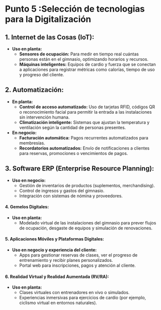 # **Punto 5 :Selección de tecnologias para la Digitalización**

## **1. Internet de las Cosas (IoT):**
- **Uso en planta:**
  - **Sensores de ocupación:** Para medir en tiempo real cuántas personas están en el gimnasio, optimizando horarios y recursos.
  - **Máquinas inteligentes:** Equipos de cardio y fuerza que se conectan a aplicaciones para registrar métricas como calorías, tiempo de uso y progreso del cliente.

## **2. Automatización:**
- **En planta:**
  - **Control de acceso automatizado:** Uso de tarjetas RFID, códigos QR o reconocimiento facial para permitir la entrada a las instalaciones sin intervención humana.
  - **Climatización inteligente:** Sistemas que ajustan la temperatura y ventilación según la cantidad de personas presentes.
- **En negocio:**
  - **Facturación automática:** Pagos recurrentes automatizados para membresías.
  - **Recordatorios automatizados:** Envío de notificaciones a clientes para reservas, promociones o vencimientos de pagos.

## **3. Software ERP (Enterprise Resource Planning):**
- **Uso en negocio:**
  - Gestión de inventarios de productos (suplementos, merchandising).
  - Control de ingresos y gastos del gimnasio.
  - Integración con sistemas de nómina y proveedores.

#### **4. Gemelos Digitales:**
- **Uso en planta:**
  - Modelado virtual de las instalaciones del gimnasio para prever flujos de ocupación, desgaste de equipos y simulación de renovaciones.

#### **5. Aplicaciones Móviles y Plataformas Digitales:**
- **Uso en negocio y experiencia del cliente:**
  - Apps para gestionar reservas de clases, ver el progreso de entrenamiento y recibir planes personalizados.
  - Portal web para inscripciones, pagos y atención al cliente.

#### **6. Realidad Virtual y Realidad Aumentada (RV/RA):**
- **Uso en planta:**
  - Clases virtuales con entrenadores en vivo o simulados.
  - Experiencias inmersivas para ejercicios de cardio (por ejemplo, ciclismo virtual en entornos naturales).